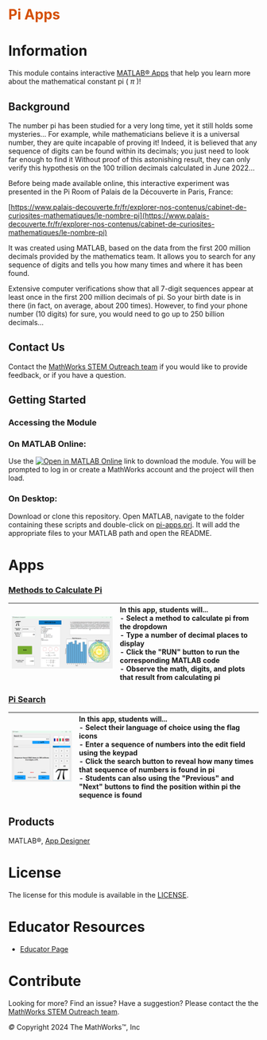 
# <span style="color:rgb(213,80,0)">Pi Apps</span>

# Information

This module contains interactive [MATLAB® Apps](https://www.mathworks.com/help/matlab/app-designer.html) that help you learn more about the mathematical constant pi ( $\pi$ )!


## Background

The number pi has been studied for a very long time, yet it still holds some mysteries... For example, while mathematicians believe it is a universal number, they are quite incapable of proving it! Indeed, it is believed that any sequence of digits can be found within its decimals; you just need to look far enough to find it Without proof of this astonishing result, they can only verify this hypothesis on the 100 trillion decimals calculated in June 2022...


Before being made available online, this interactive experiment was presented in the Pi Room of Palais de la Découverte in Paris, France:


[https://www.palais-decouverte.fr/fr/explorer-nos-contenus/cabinet-de-curiosites-mathematiques/le-nombre-pi](https://www.palais-decouverte.fr/fr/explorer-nos-contenus/cabinet-de-curiosites-mathematiques/le-nombre-pi)


It was created using MATLAB, based on the data from the first 200 million decimals provided by the mathematics team. It allows you to search for any sequence of digits and tells you how many times and where it has been found.


Extensive computer verifications show that all 7\-digit sequences appear at least once in the first 200 million decimals of pi. So your birth date is in there (in fact, on average, about 200 times). However, to find your phone number (10 digits) for sure, you would need to go up to 250 billion decimals...

## Contact Us

Contact the [MathWorks STEM Outreach team](mailto:stemoutreach@groups.mathworks.com) if you would like to provide feedback, or if you have a question.


## Getting Started
### Accessing the Module
### **On MATLAB Online:**

Use the [![Open in MATLAB Online](https://www.mathworks.com/images/responsive/global/open-in-matlab-online.svg)](https://matlab.mathworks.com/open/github/v1?repo=mathworks/Pi-Day-Apps&project=pi-apps.prj&file=README.mlx) link to download the module. You will be prompted to log in or create a MathWorks account and the project will then load.

### **On Desktop:**

Download or clone this repository. Open MATLAB, navigate to the folder containing these scripts and double\-click on [pi\-apps.prj](https://matlab.mathworks.com/open/github/v1?repo=mathworks/Pi-Day-Apps&project=pi-apps.prj&file=README.mlx). It will add the appropriate files to your MATLAB path and open the README. 


# Apps
### [Methods to Calculate Pi](https://matlab.mathworks.com/open/github/v1?repo=mathworks/Pi-Day-Apps&project=pi-apps.prj&file=MethodstoCalculatePi.mlapp&focus=true)
| <img src="README_media/image_1.png" width="423" alt="image_1.png"> <br>  | **In this app, students will...** <br>  \- Select a method to calculate pi from the dropdown <br>  \- Type a number of decimal places to display <br>  \- Click the "RUN" button to run the corresponding MATLAB code <br>  \- Observe the math, digits, and plots that result from calculating pi <br>   |
| :-- | :-- |

### [Pi Search](https://matlab.mathworks.com/open/github/v1?repo=mathworks/Pi-Day-Apps&project=pi-apps.prj&file=appPISearch.mlapp&focus=true)
| <img src="README_media/image_2.png" width="302" alt="image_2.png"> <br>  | **In this app, students will...** <br>  \- Select their language of choice using the flag icons <br>  \- Enter a sequence of numbers into the edit field using the keypad <br>  \- Click the search button to reveal how many times that sequence of numbers is found in pi <br>  \- Students can also using the "Previous" and "Next" buttons to find the position within pi the sequence is found <br>   |
| :-- | :-- |


## Products

MATLAB®, [App Designer](https://www.mathworks.com/help/matlab/app-designer.html)

# License

The license for this module is available in the [LICENSE](./LICENSE).

# Educator Resources
-  [Educator Page](https://www.mathworks.com/academia/educators.html) 

# Contribute 

Looking for more? Find an issue? Have a suggestion? Please contact the the [MathWorks STEM Outreach team](mailto:stemoutreach@groups.mathworks.com).


 *©* Copyright 2024 The MathWorks™, Inc

